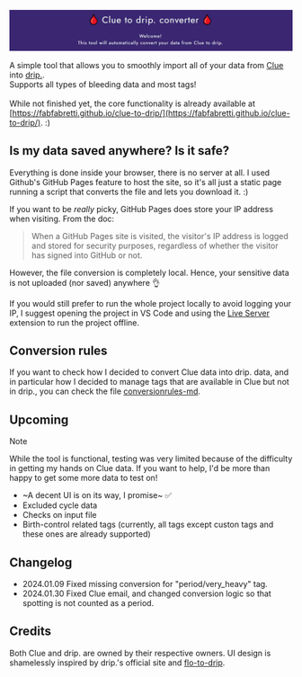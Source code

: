 ![clue to drip.](cover.png)

A simple tool that allows you to smoothly import all of your data from [Clue](https://helloclue.com/) into [drip.](https://bloodyhealth.gitlab.io/index.html). <br>Supports all types of bleeding data and most tags!
<br><br> While not finished yet, the core functionality is already available at [https://fabfabretti.github.io/clue-to-drip/](https://fabfabretti.github.io/clue-to-drip/). :)
  
## Is my data saved anywhere? Is it safe?
Everything is done inside your browser, there is no server at all. I used Github's GitHub Pages feature to host the site, so it's all just a static page running a script that converts the file and lets you download it. :)

If you want to be *really* picky, GitHub Pages does store your IP address when visiting. From the doc:
> When a GitHub Pages site is visited, the visitor's IP address is logged and stored for security purposes, regardless of whether the visitor has signed into GitHub or not.

However, the file conversion is completely local. Hence, your sensitive data is not uploaded (nor saved) anywhere 👌

If you would still prefer to run the whole project locally to avoid logging your IP, I suggest opening the project in VS Code and using the [Live Server](https://marketplace.visualstudio.com/items?itemName=ritwickdey.LiveServer) extension to run the project offline.


## Conversion rules
If you want to check how I decided to convert Clue data into drip. data, and in particular how I decided to manage tags that are available in Clue but not in drip., you can check the file [conversionrules-md](conversionrules.md). 


## Upcoming
> [!NOTE]  
> While the tool is functional, testing was very limited because of the difficulty in getting my hands on Clue data. If you want to help, I'd be more than happy to get some more data to test on!
* ~A decent UI is on its way, I promise~ ✅
* Excluded cycle data
* Checks on input file
* Birth-control related tags (currently, all tags except custon tags and these ones are already supported)


## Changelog
* 2024.01.09 Fixed missing conversion for "period/very_heavy" tag.
* 2024.01.30 Fixed Clue email, and changed conversion logic so that spotting is not counted as a period.


## Credits
Both Clue and drip. are owned by their respective owners. UI design is shamelessly inspired by drip.'s official site and [flo-to-drip](https://github.com/SaraVieira/flo-to-drip).
